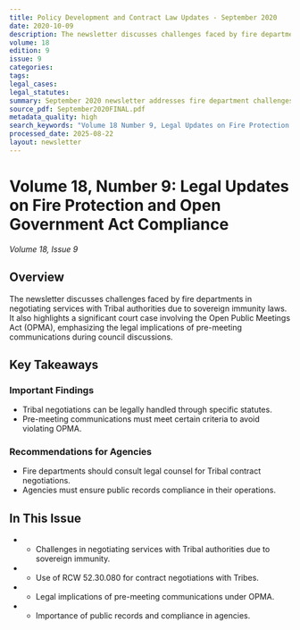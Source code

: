 ```yaml
---
title: Policy Development and Contract Law Updates - September 2020
date: 2020-10-09
description: The newsletter discusses challenges faced by fire departments in negotiating services with Tribal authorities due to sovereign immunity laws. It also highlights a significant court case involving the Open Public Meetings Act (OPMA), emphasizing the legal implications of pre-meeting communications during council discussions.
volume: 18
edition: 9
issue: 9
categories: 
tags: 
legal_cases: 
legal_statutes: 
summary: September 2020 newsletter addresses fire department challenges in negotiating services with Tribal authorities under sovereign immunity laws utilizing RCW 52.30.080, analyzes significant Open Public Meetings Act (OPMA) court cases including Egan v. City of Seattle and West v. Battle Ground School District regarding pre-meeting communications compliance, and provides guidance on contract law requirements and public records compliance for fire protection agencies.
source_pdf: September2020FINAL.pdf
metadata_quality: high
search_keywords: "Volume 18 Number 9, Legal Updates on Fire Protection and Open Government Act Compliance October 2020, challenges faced by fire departments negotiating services with Tribal authorities, sovereign immunity laws, OPMA"
processed_date: 2025-08-22
layout: newsletter
---
```



# Volume 18, Number 9: Legal Updates on Fire Protection and Open Government Act Compliance

*Volume 18, Issue 9*

## Overview

The newsletter discusses challenges faced by fire departments in negotiating services with Tribal authorities due to sovereign immunity laws. It also highlights a significant court case involving the Open Public Meetings Act (OPMA), emphasizing the legal implications of pre-meeting communications during council discussions.

## Key Takeaways

### Important Findings

- Tribal negotiations can be legally handled through specific statutes.
- Pre-meeting communications must meet certain criteria to avoid violating OPMA.

### Recommendations for Agencies

- Fire departments should consult legal counsel for Tribal contract negotiations.
- Agencies must ensure public records compliance in their operations.

## In This Issue

- - Challenges in negotiating services with Tribal authorities due to sovereign immunity.
- - Use of RCW 52.30.080 for contract negotiations with Tribes.
- - Legal implications of pre-meeting communications under OPMA.
- - Importance of public records and compliance in agencies.

